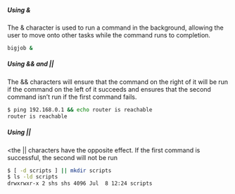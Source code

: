 ##### Using &
The & character is used to run a command in the background, allowing the user to move onto other tasks while the command runs to completion.

``````sh
bigjob &

``````
##### Using && and ||
The && characters will ensure that the command on the right of it will be run if the command on the left of it succeeds and ensures that the second command isn’t run if the first command fails.

``````sh
$ ping 192.168.0.1 && echo router is reachable
router is reachable

``````
##### Using ||
<the || characters have the opposite effect. If the first command is successful, the second will not be run
``````sh
$ [ -d scripts ] || mkdir scripts
$ ls -ld scripts
drwxrwxr-x 2 shs shs 4096 Jul  8 12:24 scripts

``````
